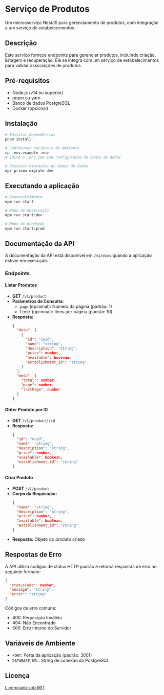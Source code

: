 # Serviço de Produtos

Um microsserviço NestJS para gerenciamento de produtos, com integração a um serviço de estabelecimentos.

## Descrição

Este serviço fornece endpoints para gerenciar produtos, incluindo criação, listagem e recuperação. Ele se integra com um serviço de estabelecimentos para validar associações de produtos.

## Pré-requisitos

- Node.js (v14 ou superior)
- pnpm ou yarn
- Banco de dados PostgreSQL
- Docker (opcional)

## Instalação

```bash
# Instalar dependências
pnpm install

# Configurar variáveis de ambiente
cp .env.example .env
# Edite o .env com sua configuração do banco de dados

# Executar migrações do banco de dados
npx prisma migrate dev
```

## Executando a aplicação

```bash
# Desenvolvimento
npm run start

# Modo de observação
npm run start:dev

# Modo de produção
npm run start:prod
```

## Documentação da API

A documentação da API está disponível em `/v1/docs` quando a aplicação estiver em execução.

### Endpoints

#### Listar Produtos
- **GET** `/v1/product`
- **Parâmetros de Consulta:**
  - `page` (opcional): Número da página (padrão: 1)
  - `limit` (opcional): Itens por página (padrão: 10)
- **Resposta:**
  ```json
  {
    "data": [
      {
        "id": "uuid",
        "name": "string",
        "description": "string",
        "price": number,
        "available": boolean,
        "establishment_id": "string"
      }
    ],
    "meta": {
      "total": number,
      "page": number,
      "lastPage": number
    }
  }
  ```

#### Obter Produto por ID
- **GET** `/v1/product/:id`
- **Resposta:**
  ```json
  {
    "id": "uuid",
    "name": "string",
    "description": "string",
    "price": number,
    "available": boolean,
    "establishment_id": "string"
  }
  ```

#### Criar Produto
- **POST** `/v1/product`
- **Corpo da Requisição:**
  ```json
  {
    "name": "string",
    "description": "string",
    "price": number,
    "available": boolean,
    "establishment_id": "string"
  }
  ```
- **Resposta:** Objeto do produto criado

## Respostas de Erro

A API utiliza códigos de status HTTP padrão e retorna respostas de erro no seguinte formato:

```json
{
  "statusCode": number,
  "message": "string",
  "error": "string"
}
```

Códigos de erro comuns:
- 400: Requisição Inválida
- 404: Não Encontrado
- 500: Erro Interno do Servidor

## Variáveis de Ambiente

- `PORT`: Porta da aplicação (padrão: 3001)
- `DATABASE_URL`: String de conexão do PostgreSQL

## Licença

[Licenciado sob MIT](LICENSE)